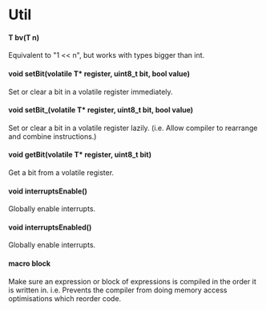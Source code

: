 # Util

#### T bv(T n)
Equivalent to "1 << n", but works with types bigger than int.

#### void setBit(volatile T\* register, uint8_t bit, bool value)
Set or clear a bit in a volatile register immediately.

#### void setBit_(volatile T\* register, uint8_t bit, bool value)
Set or clear a bit in a volatile register lazily.
(i.e. Allow compiler to rearrange and combine instructions.)

#### void getBit(volatile T\* register, uint8_t bit)
Get a bit from a volatile register.

#### void interruptsEnable()
Globally enable interrupts.

#### void interruptsEnabled()
Globally enable interrupts.

#### macro block
Make sure an expression or block of expressions is compiled in the order it is written in.
i.e. Prevents the compiler from doing memory access optimisations which reorder code.
